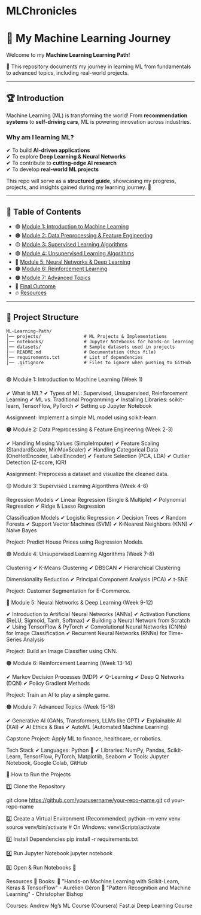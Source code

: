 # MLChronicles


# 🚀 My Machine Learning Journey  

Welcome to my **Machine Learning Learning Path**! 

🌟 This repository documents my journey in learning ML from fundamentals to advanced topics, including real-world projects.  

---

## 🏆 Introduction  
  Machine Learning (ML) is transforming the world! From **recommendation systems** to **self-driving cars**, ML is powering innovation across industries.  

### Why am I learning ML?  
✔ To build **AI-driven applications**  
✔ To explore **Deep Learning & Neural Networks**  
✔ To contribute to **cutting-edge AI research**  
✔ To develop **real-world ML projects**  

This repo will serve as a **structured guide**, showcasing my progress, projects, and insights gained during my learning journey. 🚀  

---

## 🔗 Table of Contents  
- 🟢 [Module 1: Introduction to Machine Learning](#module-1-introduction-to-machine-learning-week-1)  
- 🟠 [Module 2: Data Preprocessing & Feature Engineering](#module-2-data-preprocessing--feature-engineering-week-2-3)  
- 🟡 [Module 3: Supervised Learning Algorithms](#module-3-supervised-learning-algorithms-week-4-6)  
- 🟣 [Module 4: Unsupervised Learning Algorithms](#module-4-unsupervised-learning-algorithms-week-7-8)  
- 🔵 [Module 5: Neural Networks & Deep Learning](#module-5-neural-networks--deep-learning-week-9-12)  
- 🟤 [Module 6: Reinforcement Learning](#module-6-reinforcement-learning-week-13-14)  
- 🟠 [Module 7: Advanced Topics](#module-7-advanced-topics-week-15-18)  
- 🎯 [Final Outcome](#final-outcome)  
- 🔥 [Resources](#resources)  

---

## 📂 Project Structure  
```plaintext
ML-Learning-Path/
│── projects/                # ML Projects & Implementations  
│── notebooks/               # Jupyter Notebooks for hands-on learning  
│── datasets/                # Sample datasets used in projects  
│── README.md                # Documentation (this file)  
│── requirements.txt         # List of dependencies  
│── .gitignore               # Files to ignore when pushing to GitHub  


```
🟢 Module 1: Introduction to Machine Learning (Week 1)


  ✔ What is ML?
  ✔ Types of ML: Supervised, Unsupervised, Reinforcement Learning
  ✔ ML vs. Traditional Programming
  ✔ Installing Libraries: scikit-learn, TensorFlow, PyTorch
  ✔ Setting up Jupyter Notebook

Assignment: Implement a simple ML model using scikit-learn.

🟠 Module 2: Data Preprocessing & Feature Engineering (Week 2-3)


✔ Handling Missing Values (SimpleImputer)
✔ Feature Scaling (StandardScaler, MinMaxScaler)
✔ Handling Categorical Data (OneHotEncoder, LabelEncoder)
✔ Feature Selection (PCA, LDA)
✔ Outlier Detection (Z-score, IQR)

 Assignment: Preprocess a dataset and visualize the cleaned data.

🟡 Module 3: Supervised Learning Algorithms (Week 4-6)


 Regression Models
✔ Linear Regression (Single & Multiple)
✔ Polynomial Regression
✔ Ridge & Lasso Regression

 Classification Models
✔ Logistic Regression
✔ Decision Trees
✔ Random Forests
✔ Support Vector Machines (SVM)
✔ K-Nearest Neighbors (KNN)
✔ Naive Bayes

 Project: Predict House Prices using Regression Models.

🟣 Module 4: Unsupervised Learning Algorithms (Week 7-8)


 Clustering
✔ K-Means Clustering
✔ DBSCAN
✔ Hierarchical Clustering

 Dimensionality Reduction
✔ Principal Component Analysis (PCA)
✔ t-SNE

 Project: Customer Segmentation for E-Commerce.

🔵 Module 5: Neural Networks & Deep Learning (Week 9-12)


✔ Introduction to Artificial Neural Networks (ANNs)
✔ Activation Functions (ReLU, Sigmoid, Tanh, Softmax)
✔ Building a Neural Network from Scratch
✔ Using TensorFlow & PyTorch
✔ Convolutional Neural Networks (CNNs) for Image Classification
✔ Recurrent Neural Networks (RNNs) for Time-Series Analysis

 Project: Build an Image Classifier using CNN.

🟤 Module 6: Reinforcement Learning (Week 13-14)


✔ Markov Decision Processes (MDP)
✔ Q-Learning
✔ Deep Q Networks (DQN)
✔ Policy Gradient Methods

 Project: Train an AI to play a simple game.

🟠 Module 7: Advanced Topics (Week 15-18)


✔ Generative AI (GANs, Transformers, LLMs like GPT)
✔ Explainable AI (XAI)
✔ AI Ethics & Bias
✔ AutoML (Automated Machine Learning)

 Capstone Project: Apply ML to finance, healthcare, or robotics.

 Tech Stack
✔ Languages: Python 🐍
✔ Libraries: NumPy, Pandas, Scikit-Learn, TensorFlow, PyTorch, Matplotlib, Seaborn
✔ Tools: Jupyter Notebook, Google Colab, GitHub


🚀 How to Run the Projects

1️⃣ Clone the Repository

git clone https://github.com/yourusername/your-repo-name.git
cd your-repo-name

2️⃣ Create a Virtual Environment (Recommended)
python -m venv venv
source venv/bin/activate  # On Windows: venv\Scripts\activate

3️⃣ Install Dependencies
pip install -r requirements.txt

4️⃣ Run Jupyter Notebook
jupyter notebook


5️⃣ Open & Run Notebooks 📖


 Resources
📖 Books:
📗 "Hands-on Machine Learning with Scikit-Learn, Keras & TensorFlow" - Aurélien Géron
📙 "Pattern Recognition and Machine Learning" - Christopher Bishop

 Courses:
 Andrew Ng’s ML Course (Coursera)
 Fast.ai Deep Learning Course
